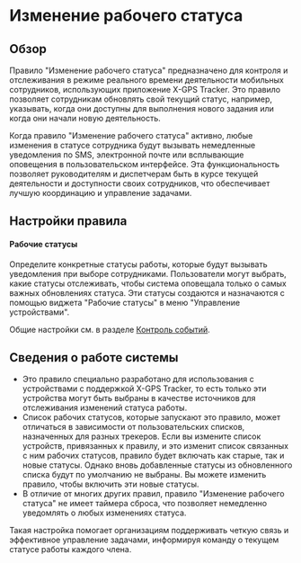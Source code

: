 # Изменение рабочего статуса

## Обзор

Правило "Изменение рабочего статуса" предназначено для контроля и отслеживания в режиме реального времени деятельности мобильных сотрудников, использующих приложение X-GPS Tracker. Это правило позволяет сотрудникам обновлять свой текущий статус, например, указывать, когда они доступны для выполнения нового задания или когда они начали новую деятельность.

Когда правило "Изменение рабочего статуса" активно, любые изменения в статусе сотрудника будут вызывать немедленные уведомления по SMS, электронной почте или всплывающие оповещения в пользовательском интерфейсе. Эта функциональность позволяет руководителям и диспетчерам быть в курсе текущей деятельности и доступности своих сотрудников, что обеспечивает лучшую координацию и управление задачами.

## Настройки правила

#### Рабочие статусы

Определите конкретные статусы работы, которые будут вызывать уведомления при выборе сотрудниками. Пользователи могут выбрать, какие статусы отслеживать, чтобы система оповещала только о самых важных обновлениях статуса. Эти статусы создаются и назначаются с помощью виджета "Рабочие статусы" в меню "Управление устройствами".

Общие настройки см. в разделе [Контроль событий](../../page-ec5fdf54-9c59-4a0c-aef2-2c3f3beff7d5.md).

## Сведения о работе системы

- Это правило специально разработано для использования с устройствами с поддержкой X-GPS Tracker, то есть только эти устройства могут быть выбраны в качестве источников для отслеживания изменений статуса работы.
- Список рабочих статусов, которые запускают это правило, может отличаться в зависимости от пользовательских списков, назначенных для разных трекеров. Если вы измените список устройств, привязанных к правилу, и это изменит список связанных с ним рабочих статусов, правило будет включать как старые, так и новые статусы. Однако вновь добавленные статусы из обновленного списка будут по умолчанию не выбраны. Вы можете изменить правило, чтобы включить эти новые статусы.
- В отличие от многих других правил, правило "Изменение рабочего статуса" не имеет таймера сброса, что позволяет немедленно уведомлять о любых изменениях статуса.

Такая настройка помогает организациям поддерживать четкую связь и эффективное управление задачами, информируя команду о текущем статусе работы каждого члена.